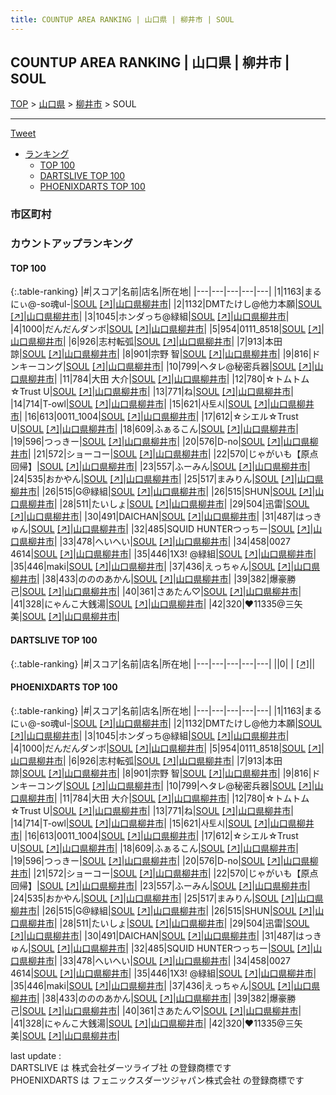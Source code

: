 ```yaml
---
title: COUNTUP AREA RANKING | 山口県 | 柳井市 | SOUL
---
```

## COUNTUP AREA RANKING | 山口県 | 柳井市 | SOUL

[TOP](/darts/rank/) > [山口県](/darts/rank/山口県/) > [柳井市](/darts/rank/山口県/柳井市/) > SOUL

___

<a href="https://twitter.com/share?ref_src=twsrc%5Etfw" data-text="COUNTUP AREA RANKING | 山口県柳井市SOUL" class="twitter-share-button" data-hashtags="DARTSLIVE,PHOENIXDARTS,darts,ダーツ" data-show-count="false">Tweet</a>

* [ランキング](#カウントアップランキング)
    * [TOP 100](#top-100)
    * [DARTSLIVE TOP 100](#dartslive-top-100)
    * [PHOENIXDARTS TOP 100](#phoenixdarts-top-100)

### 市区町村

<ul>

</ul>

### カウントアップランキング

#### TOP 100



{:.table-ranking}
|#|スコア|名前|店名|所在地|
|---|---|---|---|---|
|1|1163|<span class="rank-name-pd">まるにぃ@-so魂ul-</span>|<a href="/darts/rank/shops/64682.html">SOUL</a> <a href="https://vs.phoenixdarts.com/jp/shop/shopDetailInfo/s_64682?s_seq=64682">[↗]</a>|<a href="/darts/rank/山口県/柳井市">山口県柳井市</a>|
|2|1132|<span class="rank-name-pd">DMTたけし@他力本願</span>|<a href="/darts/rank/shops/64682.html">SOUL</a> <a href="https://vs.phoenixdarts.com/jp/shop/shopDetailInfo/s_64682?s_seq=64682">[↗]</a>|<a href="/darts/rank/山口県/柳井市">山口県柳井市</a>|
|3|1045|<span class="rank-name-pd">ホンダっち@緑組</span>|<a href="/darts/rank/shops/64682.html">SOUL</a> <a href="https://vs.phoenixdarts.com/jp/shop/shopDetailInfo/s_64682?s_seq=64682">[↗]</a>|<a href="/darts/rank/山口県/柳井市">山口県柳井市</a>|
|4|1000|<span class="rank-name-pd">だんだんダンボ</span>|<a href="/darts/rank/shops/64682.html">SOUL</a> <a href="https://vs.phoenixdarts.com/jp/shop/shopDetailInfo/s_64682?s_seq=64682">[↗]</a>|<a href="/darts/rank/山口県/柳井市">山口県柳井市</a>|
|5|954|<span class="rank-name-pd">0111_8518</span>|<a href="/darts/rank/shops/64682.html">SOUL</a> <a href="https://vs.phoenixdarts.com/jp/shop/shopDetailInfo/s_64682?s_seq=64682">[↗]</a>|<a href="/darts/rank/山口県/柳井市">山口県柳井市</a>|
|6|926|<span class="rank-name-pd">志村転弧</span>|<a href="/darts/rank/shops/64682.html">SOUL</a> <a href="https://vs.phoenixdarts.com/jp/shop/shopDetailInfo/s_64682?s_seq=64682">[↗]</a>|<a href="/darts/rank/山口県/柳井市">山口県柳井市</a>|
|7|913|<span class="rank-name-pd">本田　諒</span>|<a href="/darts/rank/shops/64682.html">SOUL</a> <a href="https://vs.phoenixdarts.com/jp/shop/shopDetailInfo/s_64682?s_seq=64682">[↗]</a>|<a href="/darts/rank/山口県/柳井市">山口県柳井市</a>|
|8|901|<span class="rank-name-pd"><span class="pro-icon-pd"></span>宗野 智</span>|<a href="/darts/rank/shops/64682.html">SOUL</a> <a href="https://vs.phoenixdarts.com/jp/shop/shopDetailInfo/s_64682?s_seq=64682">[↗]</a>|<a href="/darts/rank/山口県/柳井市">山口県柳井市</a>|
|9|816|<span class="rank-name-pd">ドンキーコング</span>|<a href="/darts/rank/shops/64682.html">SOUL</a> <a href="https://vs.phoenixdarts.com/jp/shop/shopDetailInfo/s_64682?s_seq=64682">[↗]</a>|<a href="/darts/rank/山口県/柳井市">山口県柳井市</a>|
|10|799|<span class="rank-name-pd">ヘタレ@秘密兵器</span>|<a href="/darts/rank/shops/64682.html">SOUL</a> <a href="https://vs.phoenixdarts.com/jp/shop/shopDetailInfo/s_64682?s_seq=64682">[↗]</a>|<a href="/darts/rank/山口県/柳井市">山口県柳井市</a>|
|11|784|<span class="rank-name-pd"><span class="pro-icon-pd"></span>大田 大介</span>|<a href="/darts/rank/shops/64682.html">SOUL</a> <a href="https://vs.phoenixdarts.com/jp/shop/shopDetailInfo/s_64682?s_seq=64682">[↗]</a>|<a href="/darts/rank/山口県/柳井市">山口県柳井市</a>|
|12|780|<span class="rank-name-pd">☆トムトム☆Trust U</span>|<a href="/darts/rank/shops/64682.html">SOUL</a> <a href="https://vs.phoenixdarts.com/jp/shop/shopDetailInfo/s_64682?s_seq=64682">[↗]</a>|<a href="/darts/rank/山口県/柳井市">山口県柳井市</a>|
|13|771|<span class="rank-name-pd">ね</span>|<a href="/darts/rank/shops/64682.html">SOUL</a> <a href="https://vs.phoenixdarts.com/jp/shop/shopDetailInfo/s_64682?s_seq=64682">[↗]</a>|<a href="/darts/rank/山口県/柳井市">山口県柳井市</a>|
|14|714|<span class="rank-name-pd">T-owl</span>|<a href="/darts/rank/shops/64682.html">SOUL</a> <a href="https://vs.phoenixdarts.com/jp/shop/shopDetailInfo/s_64682?s_seq=64682">[↗]</a>|<a href="/darts/rank/山口県/柳井市">山口県柳井市</a>|
|15|621|<span class="rank-name-pd">사토시</span>|<a href="/darts/rank/shops/64682.html">SOUL</a> <a href="https://vs.phoenixdarts.com/jp/shop/shopDetailInfo/s_64682?s_seq=64682">[↗]</a>|<a href="/darts/rank/山口県/柳井市">山口県柳井市</a>|
|16|613|<span class="rank-name-pd">0011_1004</span>|<a href="/darts/rank/shops/64682.html">SOUL</a> <a href="https://vs.phoenixdarts.com/jp/shop/shopDetailInfo/s_64682?s_seq=64682">[↗]</a>|<a href="/darts/rank/山口県/柳井市">山口県柳井市</a>|
|17|612|<span class="rank-name-pd">☆シエル☆Trust U</span>|<a href="/darts/rank/shops/64682.html">SOUL</a> <a href="https://vs.phoenixdarts.com/jp/shop/shopDetailInfo/s_64682?s_seq=64682">[↗]</a>|<a href="/darts/rank/山口県/柳井市">山口県柳井市</a>|
|18|609|<span class="rank-name-pd">ふぁるこん</span>|<a href="/darts/rank/shops/64682.html">SOUL</a> <a href="https://vs.phoenixdarts.com/jp/shop/shopDetailInfo/s_64682?s_seq=64682">[↗]</a>|<a href="/darts/rank/山口県/柳井市">山口県柳井市</a>|
|19|596|<span class="rank-name-pd">つっきー</span>|<a href="/darts/rank/shops/64682.html">SOUL</a> <a href="https://vs.phoenixdarts.com/jp/shop/shopDetailInfo/s_64682?s_seq=64682">[↗]</a>|<a href="/darts/rank/山口県/柳井市">山口県柳井市</a>|
|20|576|<span class="rank-name-pd">D-no</span>|<a href="/darts/rank/shops/64682.html">SOUL</a> <a href="https://vs.phoenixdarts.com/jp/shop/shopDetailInfo/s_64682?s_seq=64682">[↗]</a>|<a href="/darts/rank/山口県/柳井市">山口県柳井市</a>|
|21|572|<span class="rank-name-pd">ショーコー</span>|<a href="/darts/rank/shops/64682.html">SOUL</a> <a href="https://vs.phoenixdarts.com/jp/shop/shopDetailInfo/s_64682?s_seq=64682">[↗]</a>|<a href="/darts/rank/山口県/柳井市">山口県柳井市</a>|
|22|570|<span class="rank-name-pd">じゃがいも【原点回帰】</span>|<a href="/darts/rank/shops/64682.html">SOUL</a> <a href="https://vs.phoenixdarts.com/jp/shop/shopDetailInfo/s_64682?s_seq=64682">[↗]</a>|<a href="/darts/rank/山口県/柳井市">山口県柳井市</a>|
|23|557|<span class="rank-name-pd">ふーみん</span>|<a href="/darts/rank/shops/64682.html">SOUL</a> <a href="https://vs.phoenixdarts.com/jp/shop/shopDetailInfo/s_64682?s_seq=64682">[↗]</a>|<a href="/darts/rank/山口県/柳井市">山口県柳井市</a>|
|24|535|<span class="rank-name-pd">おかやん</span>|<a href="/darts/rank/shops/64682.html">SOUL</a> <a href="https://vs.phoenixdarts.com/jp/shop/shopDetailInfo/s_64682?s_seq=64682">[↗]</a>|<a href="/darts/rank/山口県/柳井市">山口県柳井市</a>|
|25|517|<span class="rank-name-pd">まみりん</span>|<a href="/darts/rank/shops/64682.html">SOUL</a> <a href="https://vs.phoenixdarts.com/jp/shop/shopDetailInfo/s_64682?s_seq=64682">[↗]</a>|<a href="/darts/rank/山口県/柳井市">山口県柳井市</a>|
|26|515|<span class="rank-name-pd">G@緑組</span>|<a href="/darts/rank/shops/64682.html">SOUL</a> <a href="https://vs.phoenixdarts.com/jp/shop/shopDetailInfo/s_64682?s_seq=64682">[↗]</a>|<a href="/darts/rank/山口県/柳井市">山口県柳井市</a>|
|26|515|<span class="rank-name-pd">SHUN</span>|<a href="/darts/rank/shops/64682.html">SOUL</a> <a href="https://vs.phoenixdarts.com/jp/shop/shopDetailInfo/s_64682?s_seq=64682">[↗]</a>|<a href="/darts/rank/山口県/柳井市">山口県柳井市</a>|
|28|511|<span class="rank-name-pd">たいしょ</span>|<a href="/darts/rank/shops/64682.html">SOUL</a> <a href="https://vs.phoenixdarts.com/jp/shop/shopDetailInfo/s_64682?s_seq=64682">[↗]</a>|<a href="/darts/rank/山口県/柳井市">山口県柳井市</a>|
|29|504|<span class="rank-name-pd">迅雷</span>|<a href="/darts/rank/shops/64682.html">SOUL</a> <a href="https://vs.phoenixdarts.com/jp/shop/shopDetailInfo/s_64682?s_seq=64682">[↗]</a>|<a href="/darts/rank/山口県/柳井市">山口県柳井市</a>|
|30|491|<span class="rank-name-pd">DAICHAN</span>|<a href="/darts/rank/shops/64682.html">SOUL</a> <a href="https://vs.phoenixdarts.com/jp/shop/shopDetailInfo/s_64682?s_seq=64682">[↗]</a>|<a href="/darts/rank/山口県/柳井市">山口県柳井市</a>|
|31|487|<span class="rank-name-pd">はっきゅん</span>|<a href="/darts/rank/shops/64682.html">SOUL</a> <a href="https://vs.phoenixdarts.com/jp/shop/shopDetailInfo/s_64682?s_seq=64682">[↗]</a>|<a href="/darts/rank/山口県/柳井市">山口県柳井市</a>|
|32|485|<span class="rank-name-pd">SQUID HUNTERつっちー</span>|<a href="/darts/rank/shops/64682.html">SOUL</a> <a href="https://vs.phoenixdarts.com/jp/shop/shopDetailInfo/s_64682?s_seq=64682">[↗]</a>|<a href="/darts/rank/山口県/柳井市">山口県柳井市</a>|
|33|478|<span class="rank-name-pd">へいへい</span>|<a href="/darts/rank/shops/64682.html">SOUL</a> <a href="https://vs.phoenixdarts.com/jp/shop/shopDetailInfo/s_64682?s_seq=64682">[↗]</a>|<a href="/darts/rank/山口県/柳井市">山口県柳井市</a>|
|34|458|<span class="rank-name-pd">0027 4614</span>|<a href="/darts/rank/shops/64682.html">SOUL</a> <a href="https://vs.phoenixdarts.com/jp/shop/shopDetailInfo/s_64682?s_seq=64682">[↗]</a>|<a href="/darts/rank/山口県/柳井市">山口県柳井市</a>|
|35|446|<span class="rank-name-pd">1X3! @緑組</span>|<a href="/darts/rank/shops/64682.html">SOUL</a> <a href="https://vs.phoenixdarts.com/jp/shop/shopDetailInfo/s_64682?s_seq=64682">[↗]</a>|<a href="/darts/rank/山口県/柳井市">山口県柳井市</a>|
|35|446|<span class="rank-name-pd">maki</span>|<a href="/darts/rank/shops/64682.html">SOUL</a> <a href="https://vs.phoenixdarts.com/jp/shop/shopDetailInfo/s_64682?s_seq=64682">[↗]</a>|<a href="/darts/rank/山口県/柳井市">山口県柳井市</a>|
|37|436|<span class="rank-name-pd">えっちゃん</span>|<a href="/darts/rank/shops/64682.html">SOUL</a> <a href="https://vs.phoenixdarts.com/jp/shop/shopDetailInfo/s_64682?s_seq=64682">[↗]</a>|<a href="/darts/rank/山口県/柳井市">山口県柳井市</a>|
|38|433|<span class="rank-name-pd">のののあかん</span>|<a href="/darts/rank/shops/64682.html">SOUL</a> <a href="https://vs.phoenixdarts.com/jp/shop/shopDetailInfo/s_64682?s_seq=64682">[↗]</a>|<a href="/darts/rank/山口県/柳井市">山口県柳井市</a>|
|39|382|<span class="rank-name-pd">爆豪勝己</span>|<a href="/darts/rank/shops/64682.html">SOUL</a> <a href="https://vs.phoenixdarts.com/jp/shop/shopDetailInfo/s_64682?s_seq=64682">[↗]</a>|<a href="/darts/rank/山口県/柳井市">山口県柳井市</a>|
|40|361|<span class="rank-name-pd">さあたん♡</span>|<a href="/darts/rank/shops/64682.html">SOUL</a> <a href="https://vs.phoenixdarts.com/jp/shop/shopDetailInfo/s_64682?s_seq=64682">[↗]</a>|<a href="/darts/rank/山口県/柳井市">山口県柳井市</a>|
|41|328|<span class="rank-name-pd">にゃんこ大銭湯</span>|<a href="/darts/rank/shops/64682.html">SOUL</a> <a href="https://vs.phoenixdarts.com/jp/shop/shopDetailInfo/s_64682?s_seq=64682">[↗]</a>|<a href="/darts/rank/山口県/柳井市">山口県柳井市</a>|
|42|320|<span class="rank-name-pd">♥11335@三矢美</span>|<a href="/darts/rank/shops/64682.html">SOUL</a> <a href="https://vs.phoenixdarts.com/jp/shop/shopDetailInfo/s_64682?s_seq=64682">[↗]</a>|<a href="/darts/rank/山口県/柳井市">山口県柳井市</a>|


#### DARTSLIVE TOP 100



{:.table-ranking}
|#|スコア|名前|店名|所在地|
|---|---|---|---|---|
||0|<span class="rank-name-dl"> </span>|<a href="/darts/rank/shops/.html"></a> <a href="">[↗]</a>|<a href="/darts/rank//"></a>|


#### PHOENIXDARTS TOP 100



{:.table-ranking}
|#|スコア|名前|店名|所在地|
|---|---|---|---|---|
|1|1163|<span class="rank-name-pd">まるにぃ@-so魂ul-</span>|<a href="/darts/rank/shops/64682.html">SOUL</a> <a href="https://vs.phoenixdarts.com/jp/shop/shopDetailInfo/s_64682?s_seq=64682">[↗]</a>|<a href="/darts/rank/山口県/柳井市">山口県柳井市</a>|
|2|1132|<span class="rank-name-pd">DMTたけし@他力本願</span>|<a href="/darts/rank/shops/64682.html">SOUL</a> <a href="https://vs.phoenixdarts.com/jp/shop/shopDetailInfo/s_64682?s_seq=64682">[↗]</a>|<a href="/darts/rank/山口県/柳井市">山口県柳井市</a>|
|3|1045|<span class="rank-name-pd">ホンダっち@緑組</span>|<a href="/darts/rank/shops/64682.html">SOUL</a> <a href="https://vs.phoenixdarts.com/jp/shop/shopDetailInfo/s_64682?s_seq=64682">[↗]</a>|<a href="/darts/rank/山口県/柳井市">山口県柳井市</a>|
|4|1000|<span class="rank-name-pd">だんだんダンボ</span>|<a href="/darts/rank/shops/64682.html">SOUL</a> <a href="https://vs.phoenixdarts.com/jp/shop/shopDetailInfo/s_64682?s_seq=64682">[↗]</a>|<a href="/darts/rank/山口県/柳井市">山口県柳井市</a>|
|5|954|<span class="rank-name-pd">0111_8518</span>|<a href="/darts/rank/shops/64682.html">SOUL</a> <a href="https://vs.phoenixdarts.com/jp/shop/shopDetailInfo/s_64682?s_seq=64682">[↗]</a>|<a href="/darts/rank/山口県/柳井市">山口県柳井市</a>|
|6|926|<span class="rank-name-pd">志村転弧</span>|<a href="/darts/rank/shops/64682.html">SOUL</a> <a href="https://vs.phoenixdarts.com/jp/shop/shopDetailInfo/s_64682?s_seq=64682">[↗]</a>|<a href="/darts/rank/山口県/柳井市">山口県柳井市</a>|
|7|913|<span class="rank-name-pd">本田　諒</span>|<a href="/darts/rank/shops/64682.html">SOUL</a> <a href="https://vs.phoenixdarts.com/jp/shop/shopDetailInfo/s_64682?s_seq=64682">[↗]</a>|<a href="/darts/rank/山口県/柳井市">山口県柳井市</a>|
|8|901|<span class="rank-name-pd"><span class="pro-icon-pd"></span>宗野 智</span>|<a href="/darts/rank/shops/64682.html">SOUL</a> <a href="https://vs.phoenixdarts.com/jp/shop/shopDetailInfo/s_64682?s_seq=64682">[↗]</a>|<a href="/darts/rank/山口県/柳井市">山口県柳井市</a>|
|9|816|<span class="rank-name-pd">ドンキーコング</span>|<a href="/darts/rank/shops/64682.html">SOUL</a> <a href="https://vs.phoenixdarts.com/jp/shop/shopDetailInfo/s_64682?s_seq=64682">[↗]</a>|<a href="/darts/rank/山口県/柳井市">山口県柳井市</a>|
|10|799|<span class="rank-name-pd">ヘタレ@秘密兵器</span>|<a href="/darts/rank/shops/64682.html">SOUL</a> <a href="https://vs.phoenixdarts.com/jp/shop/shopDetailInfo/s_64682?s_seq=64682">[↗]</a>|<a href="/darts/rank/山口県/柳井市">山口県柳井市</a>|
|11|784|<span class="rank-name-pd"><span class="pro-icon-pd"></span>大田 大介</span>|<a href="/darts/rank/shops/64682.html">SOUL</a> <a href="https://vs.phoenixdarts.com/jp/shop/shopDetailInfo/s_64682?s_seq=64682">[↗]</a>|<a href="/darts/rank/山口県/柳井市">山口県柳井市</a>|
|12|780|<span class="rank-name-pd">☆トムトム☆Trust U</span>|<a href="/darts/rank/shops/64682.html">SOUL</a> <a href="https://vs.phoenixdarts.com/jp/shop/shopDetailInfo/s_64682?s_seq=64682">[↗]</a>|<a href="/darts/rank/山口県/柳井市">山口県柳井市</a>|
|13|771|<span class="rank-name-pd">ね</span>|<a href="/darts/rank/shops/64682.html">SOUL</a> <a href="https://vs.phoenixdarts.com/jp/shop/shopDetailInfo/s_64682?s_seq=64682">[↗]</a>|<a href="/darts/rank/山口県/柳井市">山口県柳井市</a>|
|14|714|<span class="rank-name-pd">T-owl</span>|<a href="/darts/rank/shops/64682.html">SOUL</a> <a href="https://vs.phoenixdarts.com/jp/shop/shopDetailInfo/s_64682?s_seq=64682">[↗]</a>|<a href="/darts/rank/山口県/柳井市">山口県柳井市</a>|
|15|621|<span class="rank-name-pd">사토시</span>|<a href="/darts/rank/shops/64682.html">SOUL</a> <a href="https://vs.phoenixdarts.com/jp/shop/shopDetailInfo/s_64682?s_seq=64682">[↗]</a>|<a href="/darts/rank/山口県/柳井市">山口県柳井市</a>|
|16|613|<span class="rank-name-pd">0011_1004</span>|<a href="/darts/rank/shops/64682.html">SOUL</a> <a href="https://vs.phoenixdarts.com/jp/shop/shopDetailInfo/s_64682?s_seq=64682">[↗]</a>|<a href="/darts/rank/山口県/柳井市">山口県柳井市</a>|
|17|612|<span class="rank-name-pd">☆シエル☆Trust U</span>|<a href="/darts/rank/shops/64682.html">SOUL</a> <a href="https://vs.phoenixdarts.com/jp/shop/shopDetailInfo/s_64682?s_seq=64682">[↗]</a>|<a href="/darts/rank/山口県/柳井市">山口県柳井市</a>|
|18|609|<span class="rank-name-pd">ふぁるこん</span>|<a href="/darts/rank/shops/64682.html">SOUL</a> <a href="https://vs.phoenixdarts.com/jp/shop/shopDetailInfo/s_64682?s_seq=64682">[↗]</a>|<a href="/darts/rank/山口県/柳井市">山口県柳井市</a>|
|19|596|<span class="rank-name-pd">つっきー</span>|<a href="/darts/rank/shops/64682.html">SOUL</a> <a href="https://vs.phoenixdarts.com/jp/shop/shopDetailInfo/s_64682?s_seq=64682">[↗]</a>|<a href="/darts/rank/山口県/柳井市">山口県柳井市</a>|
|20|576|<span class="rank-name-pd">D-no</span>|<a href="/darts/rank/shops/64682.html">SOUL</a> <a href="https://vs.phoenixdarts.com/jp/shop/shopDetailInfo/s_64682?s_seq=64682">[↗]</a>|<a href="/darts/rank/山口県/柳井市">山口県柳井市</a>|
|21|572|<span class="rank-name-pd">ショーコー</span>|<a href="/darts/rank/shops/64682.html">SOUL</a> <a href="https://vs.phoenixdarts.com/jp/shop/shopDetailInfo/s_64682?s_seq=64682">[↗]</a>|<a href="/darts/rank/山口県/柳井市">山口県柳井市</a>|
|22|570|<span class="rank-name-pd">じゃがいも【原点回帰】</span>|<a href="/darts/rank/shops/64682.html">SOUL</a> <a href="https://vs.phoenixdarts.com/jp/shop/shopDetailInfo/s_64682?s_seq=64682">[↗]</a>|<a href="/darts/rank/山口県/柳井市">山口県柳井市</a>|
|23|557|<span class="rank-name-pd">ふーみん</span>|<a href="/darts/rank/shops/64682.html">SOUL</a> <a href="https://vs.phoenixdarts.com/jp/shop/shopDetailInfo/s_64682?s_seq=64682">[↗]</a>|<a href="/darts/rank/山口県/柳井市">山口県柳井市</a>|
|24|535|<span class="rank-name-pd">おかやん</span>|<a href="/darts/rank/shops/64682.html">SOUL</a> <a href="https://vs.phoenixdarts.com/jp/shop/shopDetailInfo/s_64682?s_seq=64682">[↗]</a>|<a href="/darts/rank/山口県/柳井市">山口県柳井市</a>|
|25|517|<span class="rank-name-pd">まみりん</span>|<a href="/darts/rank/shops/64682.html">SOUL</a> <a href="https://vs.phoenixdarts.com/jp/shop/shopDetailInfo/s_64682?s_seq=64682">[↗]</a>|<a href="/darts/rank/山口県/柳井市">山口県柳井市</a>|
|26|515|<span class="rank-name-pd">G@緑組</span>|<a href="/darts/rank/shops/64682.html">SOUL</a> <a href="https://vs.phoenixdarts.com/jp/shop/shopDetailInfo/s_64682?s_seq=64682">[↗]</a>|<a href="/darts/rank/山口県/柳井市">山口県柳井市</a>|
|26|515|<span class="rank-name-pd">SHUN</span>|<a href="/darts/rank/shops/64682.html">SOUL</a> <a href="https://vs.phoenixdarts.com/jp/shop/shopDetailInfo/s_64682?s_seq=64682">[↗]</a>|<a href="/darts/rank/山口県/柳井市">山口県柳井市</a>|
|28|511|<span class="rank-name-pd">たいしょ</span>|<a href="/darts/rank/shops/64682.html">SOUL</a> <a href="https://vs.phoenixdarts.com/jp/shop/shopDetailInfo/s_64682?s_seq=64682">[↗]</a>|<a href="/darts/rank/山口県/柳井市">山口県柳井市</a>|
|29|504|<span class="rank-name-pd">迅雷</span>|<a href="/darts/rank/shops/64682.html">SOUL</a> <a href="https://vs.phoenixdarts.com/jp/shop/shopDetailInfo/s_64682?s_seq=64682">[↗]</a>|<a href="/darts/rank/山口県/柳井市">山口県柳井市</a>|
|30|491|<span class="rank-name-pd">DAICHAN</span>|<a href="/darts/rank/shops/64682.html">SOUL</a> <a href="https://vs.phoenixdarts.com/jp/shop/shopDetailInfo/s_64682?s_seq=64682">[↗]</a>|<a href="/darts/rank/山口県/柳井市">山口県柳井市</a>|
|31|487|<span class="rank-name-pd">はっきゅん</span>|<a href="/darts/rank/shops/64682.html">SOUL</a> <a href="https://vs.phoenixdarts.com/jp/shop/shopDetailInfo/s_64682?s_seq=64682">[↗]</a>|<a href="/darts/rank/山口県/柳井市">山口県柳井市</a>|
|32|485|<span class="rank-name-pd">SQUID HUNTERつっちー</span>|<a href="/darts/rank/shops/64682.html">SOUL</a> <a href="https://vs.phoenixdarts.com/jp/shop/shopDetailInfo/s_64682?s_seq=64682">[↗]</a>|<a href="/darts/rank/山口県/柳井市">山口県柳井市</a>|
|33|478|<span class="rank-name-pd">へいへい</span>|<a href="/darts/rank/shops/64682.html">SOUL</a> <a href="https://vs.phoenixdarts.com/jp/shop/shopDetailInfo/s_64682?s_seq=64682">[↗]</a>|<a href="/darts/rank/山口県/柳井市">山口県柳井市</a>|
|34|458|<span class="rank-name-pd">0027 4614</span>|<a href="/darts/rank/shops/64682.html">SOUL</a> <a href="https://vs.phoenixdarts.com/jp/shop/shopDetailInfo/s_64682?s_seq=64682">[↗]</a>|<a href="/darts/rank/山口県/柳井市">山口県柳井市</a>|
|35|446|<span class="rank-name-pd">1X3! @緑組</span>|<a href="/darts/rank/shops/64682.html">SOUL</a> <a href="https://vs.phoenixdarts.com/jp/shop/shopDetailInfo/s_64682?s_seq=64682">[↗]</a>|<a href="/darts/rank/山口県/柳井市">山口県柳井市</a>|
|35|446|<span class="rank-name-pd">maki</span>|<a href="/darts/rank/shops/64682.html">SOUL</a> <a href="https://vs.phoenixdarts.com/jp/shop/shopDetailInfo/s_64682?s_seq=64682">[↗]</a>|<a href="/darts/rank/山口県/柳井市">山口県柳井市</a>|
|37|436|<span class="rank-name-pd">えっちゃん</span>|<a href="/darts/rank/shops/64682.html">SOUL</a> <a href="https://vs.phoenixdarts.com/jp/shop/shopDetailInfo/s_64682?s_seq=64682">[↗]</a>|<a href="/darts/rank/山口県/柳井市">山口県柳井市</a>|
|38|433|<span class="rank-name-pd">のののあかん</span>|<a href="/darts/rank/shops/64682.html">SOUL</a> <a href="https://vs.phoenixdarts.com/jp/shop/shopDetailInfo/s_64682?s_seq=64682">[↗]</a>|<a href="/darts/rank/山口県/柳井市">山口県柳井市</a>|
|39|382|<span class="rank-name-pd">爆豪勝己</span>|<a href="/darts/rank/shops/64682.html">SOUL</a> <a href="https://vs.phoenixdarts.com/jp/shop/shopDetailInfo/s_64682?s_seq=64682">[↗]</a>|<a href="/darts/rank/山口県/柳井市">山口県柳井市</a>|
|40|361|<span class="rank-name-pd">さあたん♡</span>|<a href="/darts/rank/shops/64682.html">SOUL</a> <a href="https://vs.phoenixdarts.com/jp/shop/shopDetailInfo/s_64682?s_seq=64682">[↗]</a>|<a href="/darts/rank/山口県/柳井市">山口県柳井市</a>|
|41|328|<span class="rank-name-pd">にゃんこ大銭湯</span>|<a href="/darts/rank/shops/64682.html">SOUL</a> <a href="https://vs.phoenixdarts.com/jp/shop/shopDetailInfo/s_64682?s_seq=64682">[↗]</a>|<a href="/darts/rank/山口県/柳井市">山口県柳井市</a>|
|42|320|<span class="rank-name-pd">♥11335@三矢美</span>|<a href="/darts/rank/shops/64682.html">SOUL</a> <a href="https://vs.phoenixdarts.com/jp/shop/shopDetailInfo/s_64682?s_seq=64682">[↗]</a>|<a href="/darts/rank/山口県/柳井市">山口県柳井市</a>|


<div class="footer border-top border-gray-light mt-5 pt-3 text-right text-gray">
    last update : <span style="font-weight: italic" id="foot_last_modified"></span><br />
    DARTSLIVE は 株式会社ダーツライブ社 の登録商標です<br />
    PHOENIXDARTS は フェニックスダーツジャパン株式会社 の登録商標です<br />
</div>

<script src="https://cdnjs.cloudflare.com/ajax/libs/jquery.tablesorter/2.31.3/js/jquery.tablesorter.min.js" integrity="sha512-qzgd5cYSZcosqpzpn7zF2ZId8f/8CHmFKZ8j7mU4OUXTNRd5g+ZHBPsgKEwoqxCtdQvExE5LprwwPAgoicguNg==" crossorigin="anonymous" referrerpolicy="no-referrer"></script>
<link rel="stylesheet" href="https://cdnjs.cloudflare.com/ajax/libs/jquery.tablesorter/2.31.3/css/theme.default.min.css" integrity="sha512-wghhOJkjQX0Lh3NSWvNKeZ0ZpNn+SPVXX1Qyc9OCaogADktxrBiBdKGDoqVUOyhStvMBmJQ8ZdMHiR3wuEq8+w==" crossorigin="anonymous" referrerpolicy="no-referrer" />
<script>
$(function() {
    $(".table-ranking").tablesorter({sortList:[[0, 0]]});
    $("#foot_last_modified").text(formatDate(new Date(document.lastModified), 'yyyy-MM-dd HH:mm:ss'));
});
</script>

<script async src="https://platform.twitter.com/widgets.js" charset="utf-8"></script>